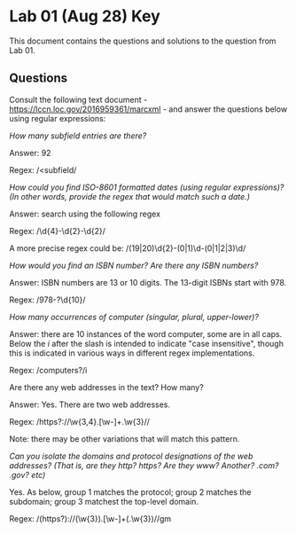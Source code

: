 # Lab 01 (Aug 28) Key

This document contains the questions and solutions to the question from Lab 01. 

## Questions

Consult the following text document - https://lccn.loc.gov/2016959361/marcxml - and answer the questions below using regular expressions: 

*How many subfield entries are there?*

Answer: 92

Regex: /<subfield/

*How could you find ISO-8601 formatted dates (using regular expressions)? (In other words, provide the regex that would match such a date.)* 

Answer: search using the following regex

Regex: /\d{4}-\d{2}-\d{2}/

A more precise regex could be: /(19|20)\d{2}-(0|1)\d-(0|1|2|3)\d/

*How would you find an ISBN number? Are there any ISBN numbers?* 

Answer: ISBN numbers are 13 or 10 digits. The 13-digit ISBNs start with 978. 

Regex: /978-?\d{10}/

*How many occurrences of computer (singular, plural, upper-lower)?*

Answer: there are 10 instances of the word computer, some are in all caps. Below the _i_ after the slash is intended to indicate "case insensitive", though this is indicated in various ways in different regex implementations.

Regex: /computers?/i

Are there any web addresses in the text? How many?  

Answer: Yes. There are two web addresses. 

Regex: /https?:\/\/\w{3,4}\.[\w-]+\.\w{3}\//

Note: there may be other variations that will match this pattern. 

*Can you isolate the domains and protocol designations of the web addresses? (That is, are they http? https? Are they www? Another? .com? .gov? etc)*

Yes. As below, group 1 matches the protocol; group 2 matches the subdomain; group 3 matchest the top-level domain.

Regex: /(https?):\/\/(\w{3})\.[\w-]+(\.\w{3})\//gm